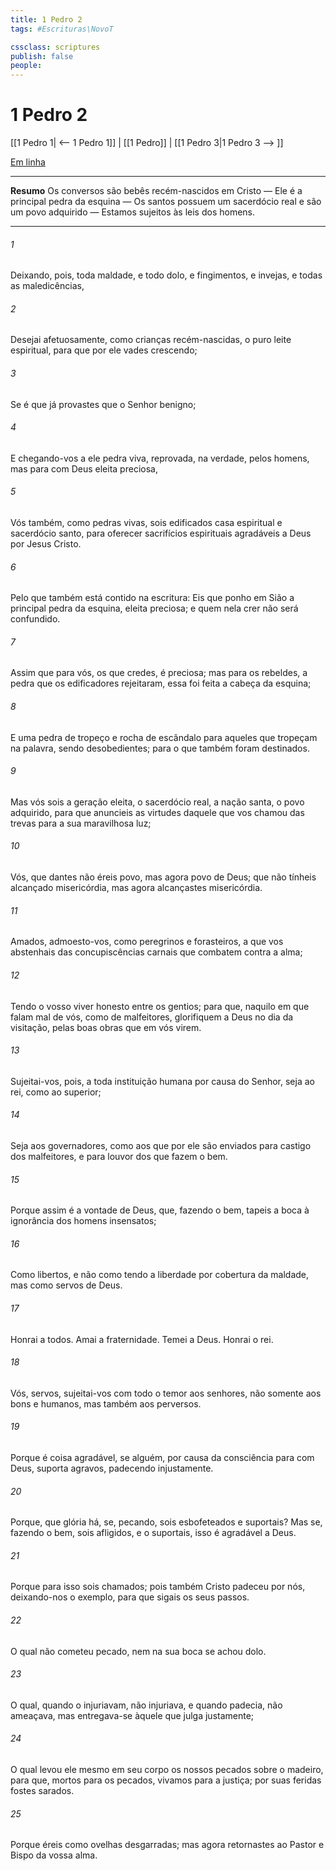 ```yaml
---
title: 1 Pedro 2
tags: #Escrituras\NovoT

cssclass: scriptures
publish: false
people:
---
```


# 1 Pedro 2
[[1 Pedro 1| <-- 1 Pedro 1]] | [[1 Pedro]] | [[1 Pedro 3|1 Pedro 3 --> ]]

[Em linha](https://churchofjesuschrist.org/study/scriptures/nt/1-pet/2?lang=por)

---
__Resumo__
Os conversos são bebês recém-nascidos em Cristo — Ele é a principal pedra da esquina — Os santos possuem um sacerdócio real e são um povo adquirido — Estamos sujeitos às leis dos homens.

---
###### 1 
Deixando, pois, toda maldade, e todo dolo, e fingimentos, e invejas, e todas as maledicências,

###### 2 
Desejai afetuosamente, como crianças recém-nascidas, o puro leite espiritual, para que por ele vades crescendo;

###### 3 
Se é que já provastes que o Senhor  benigno;

###### 4 
E chegando-vos a ele  pedra viva, reprovada, na verdade, pelos homens, mas para com Deus eleita  preciosa,

###### 5 
Vós também, como pedras vivas, sois edificados casa espiritual e sacerdócio santo, para oferecer sacrifícios espirituais agradáveis a Deus por Jesus Cristo.

###### 6 
Pelo que também está contido na escritura: Eis que ponho em Sião a principal pedra da esquina, eleita  preciosa; e quem nela crer não será confundido.

###### 7 
Assim que para vós, os que credes, é preciosa; mas para os rebeldes, a pedra que os edificadores rejeitaram, essa foi feita a cabeça da esquina;

###### 8 
E uma pedra de tropeço e rocha de escândalo para aqueles que tropeçam na palavra, sendo desobedientes; para o que também foram destinados.

###### 9 
Mas vós sois a geração eleita, o sacerdócio real, a nação santa, o povo adquirido, para que anuncieis as virtudes daquele que vos chamou das trevas para a sua maravilhosa luz;

###### 10 
Vós, que dantes não éreis povo, mas agora  povo de Deus; que não tínheis alcançado misericórdia, mas agora alcançastes misericórdia.

###### 11 
Amados, admoesto-vos, como peregrinos e forasteiros, a que vos abstenhais das concupiscências carnais que combatem contra a alma;

###### 12 
Tendo o vosso viver honesto entre os gentios; para que, naquilo em que falam mal de vós, como de malfeitores, glorifiquem a Deus no dia da visitação, pelas boas obras que em vós virem.

###### 13 
Sujeitai-vos, pois, a toda instituição humana por causa do Senhor, seja ao rei, como ao superior;

###### 14 
Seja aos governadores, como aos que por ele são enviados para castigo dos malfeitores, e para louvor dos que fazem o bem.

###### 15 
Porque assim é a vontade de Deus, que, fazendo o bem, tapeis a boca à ignorância dos homens insensatos;

###### 16 
Como libertos, e não como tendo a liberdade por cobertura da maldade, mas como servos de Deus.

###### 17 
Honrai a todos. Amai a fraternidade. Temei a Deus. Honrai o rei.

###### 18 
Vós, servos, sujeitai-vos com todo o temor aos senhores, não somente aos bons e humanos, mas também aos perversos.

###### 19 
Porque é coisa agradável, se alguém, por causa da consciência para com Deus, suporta agravos, padecendo injustamente.

###### 20 
Porque, que glória há, se, pecando, sois esbofeteados e suportais? Mas se, fazendo o bem, sois afligidos, e o suportais, isso é agradável a Deus.

###### 21 
Porque para isso sois chamados; pois também Cristo padeceu por nós, deixando-nos o exemplo, para que sigais os seus passos.

###### 22 
O qual não cometeu pecado, nem na sua boca se achou dolo.

###### 23 
O qual, quando o injuriavam, não injuriava, e quando padecia, não ameaçava, mas entregava-se àquele que julga justamente;

###### 24 
O qual levou ele mesmo em seu corpo os nossos pecados sobre o madeiro, para que, mortos para os pecados, vivamos para a justiça; por suas feridas fostes sarados.

###### 25 
Porque éreis como ovelhas desgarradas; mas agora retornastes ao Pastor e Bispo da vossa alma.

